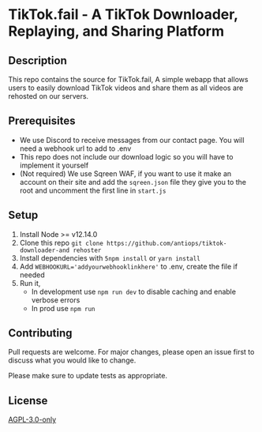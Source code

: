 # TikTok.fail - A TikTok Downloader, Replaying, and Sharing Platform

## Description
This repo contains the source for TikTok.fail, A simple webapp that allows users to easily download TikTok videos and share them as all videos are rehosted on our servers.

## Prerequisites
* We use Discord to receive messages from our contact page. You will need a webhook url to add to .env
* This repo does not include our download logic so you will have to implement it yourself
* (Not required) We use Sqreen WAF, if you want to use it make an account on their site and add the `sqreen.json` file they give you to the root and uncomment the first line in `start.js`

## Setup

1. Install Node >= v12.14.0
2. Clone this repo `git clone https://github.com/antiops/tiktok-downloader-and rehoster`
3. Install dependencies with `5npm install` or `yarn install`
4. Add `WEBHOOKURL='addyourwebhooklinkhere'` to .env, create the file if needed
5. Run it,
   * In development use `npm run dev` to disable caching and enable verbose errors
   * In prod use `npm run`

## Contributing
Pull requests are welcome. For major changes, please open an issue first to discuss what you would like to change.

Please make sure to update tests as appropriate.

## License
[AGPL-3.0-only](https://choosealicense.com/licenses/agpl-3.0/)